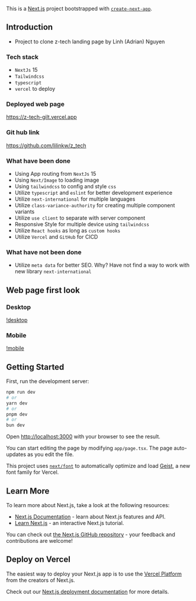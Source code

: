 This is a [Next.js](https://nextjs.org) project bootstrapped with [`create-next-app`](https://nextjs.org/docs/app/api-reference/cli/create-next-app).

## Introduction
- Project to clone z-tech landing page by Linh (Adrian) Nguyen
### Tech stack
- `NextJs` 15
- `Tailwindcss`
- `typescript`
- `vercel` to deploy
### Deployed web page
https://z-tech-gilt.vercel.app
### Git hub link
https://github.com/lilinkw/z_tech

### What have been done
- Using App routing from `NextJs` 15
- Using `Next/Image` to loading image
- Using `tailwindcss` to config and style `css`
- Utilize `typescript` and `eslint` for better development experience
- Utilize `next-international` for multiple languages
- Utilize `class-variance-authority` for creating multiple component variants
- Utilize `use client` to separate with server component
- Responsive Style for multiple device using `tailwindcss`
- Utilize `React hooks` as long as `custom hooks`
- Utilize `Vercel` and `GitHub` for CICD
### What have not been done
- Utilize `meta data` for better SEO. Why? Have not find a way to work with new library `next-international`

## Web page first look

### Desktop

[!desktop](z-tech-desktop.png)

### Mobile

[!mobile](z-tech-mobile.png)


## Getting Started

First, run the development server:

```bash
npm run dev
# or
yarn dev
# or
pnpm dev
# or
bun dev
```

Open [http://localhost:3000](http://localhost:3000) with your browser to see the result.

You can start editing the page by modifying `app/page.tsx`. The page auto-updates as you edit the file.

This project uses [`next/font`](https://nextjs.org/docs/app/building-your-application/optimizing/fonts) to automatically optimize and load [Geist](https://vercel.com/font), a new font family for Vercel.

## Learn More

To learn more about Next.js, take a look at the following resources:

- [Next.js Documentation](https://nextjs.org/docs) - learn about Next.js features and API.
- [Learn Next.js](https://nextjs.org/learn) - an interactive Next.js tutorial.

You can check out [the Next.js GitHub repository](https://github.com/vercel/next.js) - your feedback and contributions are welcome!

## Deploy on Vercel

The easiest way to deploy your Next.js app is to use the [Vercel Platform](https://vercel.com/new?utm_medium=default-template&filter=next.js&utm_source=create-next-app&utm_campaign=create-next-app-readme) from the creators of Next.js.

Check out our [Next.js deployment documentation](https://nextjs.org/docs/app/building-your-application/deploying) for more details.
